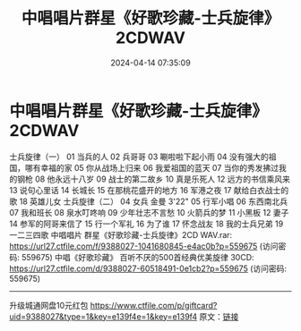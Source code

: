 ﻿---
title: 中唱唱片群星《好歌珍藏-士兵旋律》2CDWAV
date: 2024-04-14 07:35:09
categories: WAV车载音乐、镜像
tags: 华语中文
---
# 中唱唱片群星《好歌珍藏-士兵旋律》2CDWAV

士兵旋律（一）
01 当兵的人
02 兵哥哥
03 唰啦啦下起小雨
04 没有强大的祖国，哪有幸福的家
05 你从战场上归来
06 我爱祖国的蓝天
07 当你的秀发拂过我的钢枪
08 他永远十八岁
09 战士的第二故乡
10 真是乐死人
12 远方的书信乘风来
13 说句心里话
14 长城长
15 在那桃花盛开的地方
16 军港之夜
17 献给白衣战士的歌
18 英雄儿女
士兵旋律（二）
04 女兵 金曼 3'22"
05 行军小唱
06 东西南北兵
07 我和班长
08 泉水叮咚响
09 少年壮志不言愁
10 火箭兵的梦
11 小黑板
12 妻子
14 参军的阿哥来信了
15 行一个军礼
16 为了谁
17 怀念战友
18 我的士兵兄弟
19 一二三四歌
中唱唱片 群星《好歌珍藏-士兵旋律》2CD WAV.rar: https://url27.ctfile.com/f/9388027-1041680845-e4ac0b?p=559675
(访问密码: 559675)
中唱《好歌珍藏》 百听不厌的500首经典优美旋律 30CD: https://url27.ctfile.com/d/9388027-60518491-0e1cb2?p=559675
(访问密码: 559675)
*****************************************************
升级城通网盘10元红包 https://www.ctfile.com/p/giftcard?uid=9388027&type=1&key=e139f4e=1&key=e139f4
原文：[链接](https://blog.sina.com.cn/s/blog_1647c7e760103155e.html)